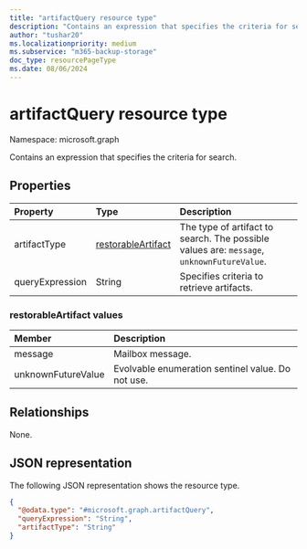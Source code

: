 ```yaml
---
title: "artifactQuery resource type"
description: "Contains an expression that specifies the criteria for search."
author: "tushar20"
ms.localizationpriority: medium
ms.subservice: "m365-backup-storage"
doc_type: resourcePageType
ms.date: 08/06/2024
---
```


# artifactQuery resource type

Namespace: microsoft.graph

Contains an expression that specifies the criteria for search.

## Properties
|Property|Type|Description|
|:---|:---|:---|
|artifactType|[restorableArtifact](../resources/artifactquery.md#restorableartifact-values)|The type of artifact to search. The possible values are: `message`, `unknownFutureValue`.|
|queryExpression|String|Specifies criteria to retrieve artifacts.|

### restorableArtifact values

|Member | Description |
|:------|:------------|
|message | Mailbox message.|
|unknownFutureValue | Evolvable enumeration sentinel value. Do not use.|

## Relationships
None.

## JSON representation
The following JSON representation shows the resource type.
<!-- {
  "blockType": "resource",
  "@odata.type": "microsoft.graph.artifactQuery"
}
-->
``` json
{
  "@odata.type": "#microsoft.graph.artifactQuery",
  "queryExpression": "String",
  "artifactType": "String"
}
```
